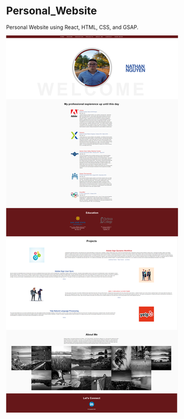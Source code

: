 # Personal_Website
Personal Website using React, HTML, CSS, and GSAP.

![Screenshot](person_website_img.png)
